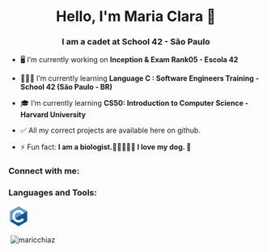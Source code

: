 # <h1 align="center">Hello, I'm Maria Clara 🌸</h1>
<h3 align="center">I am a cadet at School 42 - São Paulo</h3>

- 🖥 I’m currently working on **Inception & Exam Rank05 - Escola 42**

- 👩🏻‍💻 I’m currently learning **Language C : Software Engineers Training - School 42 (São Paulo - BR)**

- 🎓 I’m currently learning **CS50: Introduction to Computer Science - Harvard University**

- ✅ All my correct projects are available here on github.

- ⚡ Fun fact: **I am a biologist.🌿🍄🐠🦔🦜 I love my dog. 🐾**

<h3 align="left">Connect with me:</h3>
<p align="left">
</p>

<h3 align="left">Languages and Tools:</h3>
<p align="left"> <a href="https://www.cprogramming.com/" target="_blank" rel="noreferrer"> <img src="https://raw.githubusercontent.com/devicons/devicon/master/icons/c/c-original.svg" alt="c" width="40" height="40"/> </a> </p>

<p>&nbsp;<img align="center" src="https://github-readme-stats.vercel.app/api?username=maricchiaz&show_icons=true&locale=en" alt="maricchiaz" /></p>
